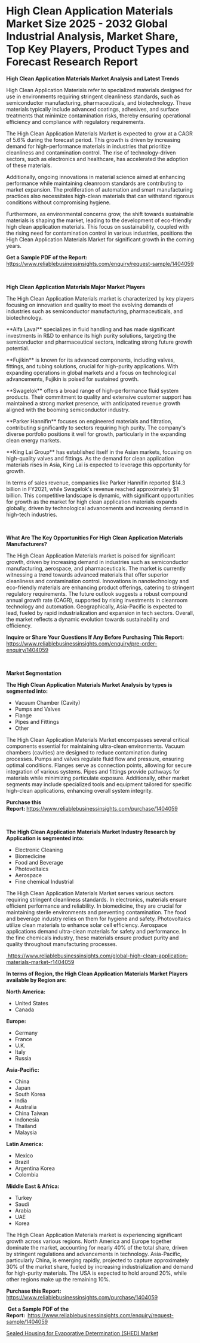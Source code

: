 <p><h1>High Clean Application Materials Market Size 2025 - 2032 Global Industrial Analysis, Market Share, Top Key Players, Product Types and Forecast Research Report</h1></p><p><strong>High Clean Application Materials Market Analysis and Latest Trends</strong></p>
<p><p>High Clean Application Materials refer to specialized materials designed for use in environments requiring stringent cleanliness standards, such as semiconductor manufacturing, pharmaceuticals, and biotechnology. These materials typically include advanced coatings, adhesives, and surface treatments that minimize contamination risks, thereby ensuring operational efficiency and compliance with regulatory requirements.</p><p>The High Clean Application Materials Market is expected to grow at a CAGR of 5.6% during the forecast period. This growth is driven by increasing demand for high-performance materials in industries that prioritize cleanliness and contamination control. The rise of technology-driven sectors, such as electronics and healthcare, has accelerated the adoption of these materials. </p><p>Additionally, ongoing innovations in material science aimed at enhancing performance while maintaining cleanroom standards are contributing to market expansion. The proliferation of automation and smart manufacturing practices also necessitates high-clean materials that can withstand rigorous conditions without compromising hygiene. </p><p>Furthermore, as environmental concerns grow, the shift towards sustainable materials is shaping the market, leading to the development of eco-friendly high clean application materials. This focus on sustainability, coupled with the rising need for contamination control in various industries, positions the High Clean Application Materials Market for significant growth in the coming years.</p></p>
<p><strong>Get a Sample PDF of the Report:&nbsp;</strong> <a href="https://www.reliablebusinessinsights.com/enquiry/request-sample/1404059?utm_campaign=2239&utm_medium=2&utm_source=Github&utm_content=ia&utm_term=28032025&utm_id=high-clean-application-materials">https://www.reliablebusinessinsights.com/enquiry/request-sample/1404059</a></p>
<p>&nbsp;</p>
<p><strong>High Clean Application Materials Major Market Players</strong></p>
<p><p>The High Clean Application Materials market is characterized by key players focusing on innovation and quality to meet the evolving demands of industries such as semiconductor manufacturing, pharmaceuticals, and biotechnology. </p><p>**Alfa Laval** specializes in fluid handling and has made significant investments in R&D to enhance its high purity solutions, targeting the semiconductor and pharmaceutical sectors, indicating strong future growth potential. </p><p>**Fujikin** is known for its advanced components, including valves, fittings, and tubing solutions, crucial for high-purity applications. With expanding operations in global markets and a focus on technological advancements, Fujikin is poised for sustained growth.</p><p>**Swagelok** offers a broad range of high-performance fluid system products. Their commitment to quality and extensive customer support has maintained a strong market presence, with anticipated revenue growth aligned with the booming semiconductor industry.</p><p>**Parker Hannifin** focuses on engineered materials and filtration, contributing significantly to sectors requiring high purity. The company's diverse portfolio positions it well for growth, particularly in the expanding clean energy markets.</p><p>**King Lai Group** has established itself in the Asian markets, focusing on high-quality valves and fittings. As the demand for clean application materials rises in Asia, King Lai is expected to leverage this opportunity for growth.</p><p>In terms of sales revenue, companies like Parker Hannifin reported $14.3 billion in FY2021, while Swagelok's revenue reached approximately $1 billion. This competitive landscape is dynamic, with significant opportunities for growth as the market for high clean application materials expands globally, driven by technological advancements and increasing demand in high-tech industries.</p></p>
<p>&nbsp;</p>
<p><strong>What Are The Key Opportunities For High Clean Application Materials Manufacturers?</strong></p>
<p><p>The High Clean Application Materials market is poised for significant growth, driven by increasing demand in industries such as semiconductor manufacturing, aerospace, and pharmaceuticals. The market is currently witnessing a trend towards advanced materials that offer superior cleanliness and contamination control. Innovations in nanotechnology and eco-friendly materials are enhancing product offerings, catering to stringent regulatory requirements. The future outlook suggests a robust compound annual growth rate (CAGR), supported by rising investments in cleanroom technology and automation. Geographically, Asia-Pacific is expected to lead, fueled by rapid industrialization and expansion in tech sectors. Overall, the market reflects a dynamic evolution towards sustainability and efficiency.</p></p>
<p><strong>Inquire or Share Your Questions If Any Before Purchasing This Report:</strong> <a href="https://www.reliablebusinessinsights.com/enquiry/pre-order-enquiry/1404059?utm_campaign=2239&utm_medium=2&utm_source=Github&utm_content=ia&utm_term=28032025&utm_id=high-clean-application-materials">https://www.reliablebusinessinsights.com/enquiry/pre-order-enquiry/1404059</a></p>
<p>&nbsp;</p>
<p><strong>Market Segmentation</strong></p>
<p><strong>The High Clean Application Materials Market Analysis by types is segmented into:</strong></p>
<p><ul><li>Vacuum Chamber (Cavity)</li><li>Pumps and Valves</li><li>Flange</li><li>Pipes and Fittings</li><li>Other</li></ul></p>
<p><p>The High Clean Application Materials Market encompasses several critical components essential for maintaining ultra-clean environments. Vacuum chambers (cavities) are designed to reduce contamination during processes. Pumps and valves regulate fluid flow and pressure, ensuring optimal conditions. Flanges serve as connection points, allowing for secure integration of various systems. Pipes and fittings provide pathways for materials while minimizing particulate exposure. Additionally, other market segments may include specialized tools and equipment tailored for specific high-clean applications, enhancing overall system integrity.</p></p>
<p><strong>Purchase this Report:&nbsp;</strong><a href="https://www.reliablebusinessinsights.com/purchase/1404059?utm_campaign=2239&utm_medium=2&utm_source=Github&utm_content=ia&utm_term=28032025&utm_id=high-clean-application-materials">https://www.reliablebusinessinsights.com/purchase/1404059</a></p>
<p>&nbsp;</p>
<p><strong>The High Clean Application Materials Market Industry Research by Application is segmented into:</strong></p>
<p><ul><li>Electronic Cleaning</li><li>Biomedicine</li><li>Food and Beverage</li><li>Photovoltaics</li><li>Aerospace</li><li>Fine chemical Industrial</li></ul></p>
<p><p>The High Clean Application Materials Market serves various sectors requiring stringent cleanliness standards. In electronics, materials ensure efficient performance and reliability. In biomedicine, they are crucial for maintaining sterile environments and preventing contamination. The food and beverage industry relies on them for hygiene and safety. Photovoltaics utilize clean materials to enhance solar cell efficiency. Aerospace applications demand ultra-clean materials for safety and performance. In the fine chemicals industry, these materials ensure product purity and quality throughout manufacturing processes.</p></p>
<p><a href="https://www.reliablebusinessinsights.com/global-high-clean-application-materials-market-r1404059?utm_campaign=2239&utm_medium=2&utm_source=Github&utm_content=ia&utm_term=28032025&utm_id=high-clean-application-materials">&nbsp;https://www.reliablebusinessinsights.com/global-high-clean-application-materials-market-r1404059</a></p>
<p><strong>In terms of Region, the High Clean Application Materials Market Players available by Region are:</strong></p>
<p>
    <p> <strong> North America: </strong>
        <ul>
            <li>United States</li>
            <li>Canada</li>
        </ul>
        </p> 
    <p> <strong> Europe: </strong>
        <ul>
            <li>Germany</li>
            <li>France</li>
            <li>U.K.</li>
            <li>Italy</li>
            <li>Russia</li>
        </ul>
        </p> 
    <p> <strong> Asia-Pacific: </strong>
        <ul>
            <li>China</li>
            <li>Japan</li>
            <li>South Korea</li>
            <li>India</li>
            <li>Australia</li>
            <li>China Taiwan</li>
            <li>Indonesia</li>
            <li>Thailand</li>
            <li>Malaysia</li>
        </ul>
        </p> 
    <p> <strong> Latin America: </strong>
        <ul>
            <li>Mexico</li>
            <li>Brazil</li>
            <li>Argentina Korea</li>
            <li>Colombia</li>
        </ul>
        </p> 
    <p> <strong> Middle East & Africa: </strong>
        <ul>
            <li>Turkey</li>
            <li>Saudi</li>
            <li>Arabia</li>
            <li>UAE</li>
            <li>Korea</li>
        </ul>
    </p>
    </p>
<p><p>The High Clean Application Materials market is experiencing significant growth across various regions. North America and Europe together dominate the market, accounting for nearly 40% of the total share, driven by stringent regulations and advancements in technology. Asia-Pacific, particularly China, is emerging rapidly, projected to capture approximately 30% of the market share, fueled by increasing industrialization and demand for high-purity materials. The USA is expected to hold around 20%, while other regions make up the remaining 10%.</p></p>
<p><strong>Purchase this Report: </strong><a href="https://www.reliablebusinessinsights.com/purchase/1404059?utm_campaign=2239&utm_medium=2&utm_source=Github&utm_content=ia&utm_term=28032025&utm_id=high-clean-application-materials">https://www.reliablebusinessinsights.com/purchase/1404059</a></p>
<p>&nbsp;<strong>Get a Sample PDF of the Report:&nbsp;&nbsp;</strong><a href="https://www.reliablebusinessinsights.com/enquiry/request-sample/1404059?utm_campaign=2239&utm_medium=2&utm_source=Github&utm_content=ia&utm_term=28032025&utm_id=high-clean-application-materials">https://www.reliablebusinessinsights.com/enquiry/request-sample/1404059</a></p>
<p><strong></strong></p>
<p><p><a href="https://github.com/JubayerMia832/Market-Research-Report-List-2/blob/main/sealed-housing-for-evaporative-determination-shed-market.md?utm_campaign=2239&utm_medium=2&utm_source=Github&utm_content=ia&utm_term=28032025&utm_id=high-clean-application-materials">Sealed Housing for Evaporative Determination (SHED) Market</a></p></p>